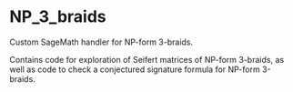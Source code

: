 # NP_3_braids
Custom SageMath handler for NP-form 3-braids.

Contains code for exploration of Seifert matrices of NP-form 3-braids, as well as code to check a conjectured signature formula for NP-form 3-braids.
